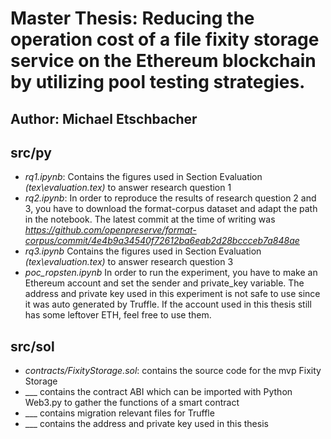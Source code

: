 # Master Thesis: Reducing the operation cost of a file fixity storage service on the Ethereum blockchain by utilizing pool testing strategies.

## Author: Michael Etschbacher

## src/py

- _rq1.ipynb_: Contains the figures used in Section Evaluation _(tex\evaluation.tex)_ to answer research question 1
- _rq2.ipynb_: In order to reproduce the results of research question 2 and 3, you have to download the format-corpus dataset and adapt the path in the notebook. The latest commit at the time of writing was _https://github.com/openpreserve/format-corpus/commit/4e4b9a34540f72612ba6eab2d28bccceb7a848ae_
-  _rq3.ipynb_ Contains the figures used in Section Evaluation _(tex\evaluation.tex)_ to answer research question 3
- _poc_ropsten.ipynb_ In order to run the experiment, you have to make an Ethereum account and set the sender and private_key variable. The address and private key used in this experiment is not safe to use since it was auto generated by Truffle. If the account used in this thesis still has some leftover ETH, feel free to use them.

## src/sol

- _contracts/FixityStorage.sol_: contains the source code for the mvp Fixity Storage
- ___ contains the contract ABI which can be imported with Python Web3.py to gather the functions of a smart contract
- ___ contains migration relevant files for Truffle
- ___ contains the address and private key used in this thesis